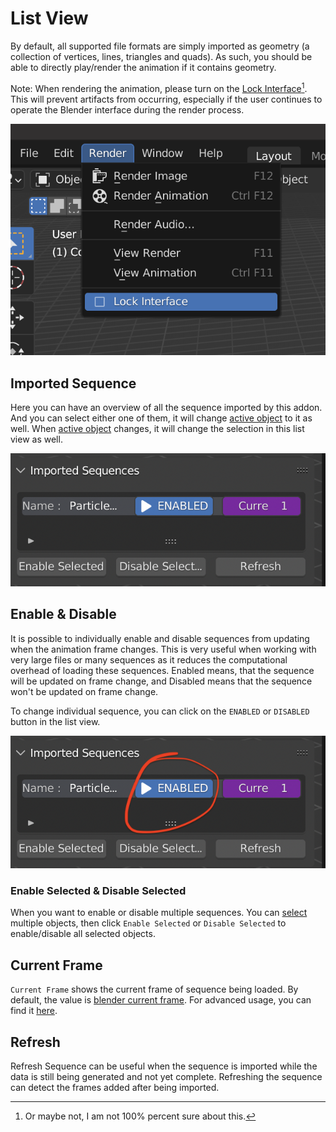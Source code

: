 # List View

By default, all supported file formats are simply imported as geometry (a collection of vertices, lines, triangles and quads). As such, you should be able to directly play/render the animation if it contains geometry.

Note: When rendering the animation, please turn on the [Lock Interface](https://docs.blender.org/manual/en/latest/interface/window_system/topbar.html?#render-menu)[^1]. This will prevent artifacts from occurring, especially if the user continues to operate the Blender interface during the render process.

![lock](../images/lock.png)

[^1]: Or maybe not, I am not 100% percent sure about this.

## Imported Sequence

Here you can have an overview of all the sequence imported by this addon. And you can select either one of them, it will change [active object](https://docs.blender.org/manual/en/latest/scene_layout/object/selecting.html#selections-and-the-active-object) to it as well. When [active object](https://docs.blender.org/manual/en/latest/scene_layout/object/selecting.html#selections-and-the-active-object) changes, it will change the selection in this list view as well.

![list](../images/list.png)

## Enable & Disable

It is possible to individually enable and disable sequences from updating when the animation frame changes. This is very useful when working with very large files or many sequences as it reduces the computational overhead of loading these sequences. Enabled means, that the sequence will be updated on frame change, and Disabled means that the sequence won't be updated on frame change.

To change individual sequence, you can click on the `ENABLED` or `DISABLED` button in the list view.

![enable](../images/enable.png)

### Enable Selected & Disable Selected

When you want to enable or disable multiple sequences. You can [select](https://docs.blender.org/manual/en/latest/scene_layout/object/selecting.html) multiple objects, then click `Enable Selected` or `Disable Selected` to enable/disable all selected objects.


## Current Frame

`Current Frame` shows the current frame of sequence being loaded. By default, the value is [blender current frame](https://docs.blender.org/manual/en/latest/editors/timeline.html#frame-controls). For advanced usage, you can find it [here](./frame.md).

## Refresh

Refresh Sequence can be useful when the sequence is imported while the data is still being generated and not yet complete. Refreshing the sequence can detect the frames added after being imported.

